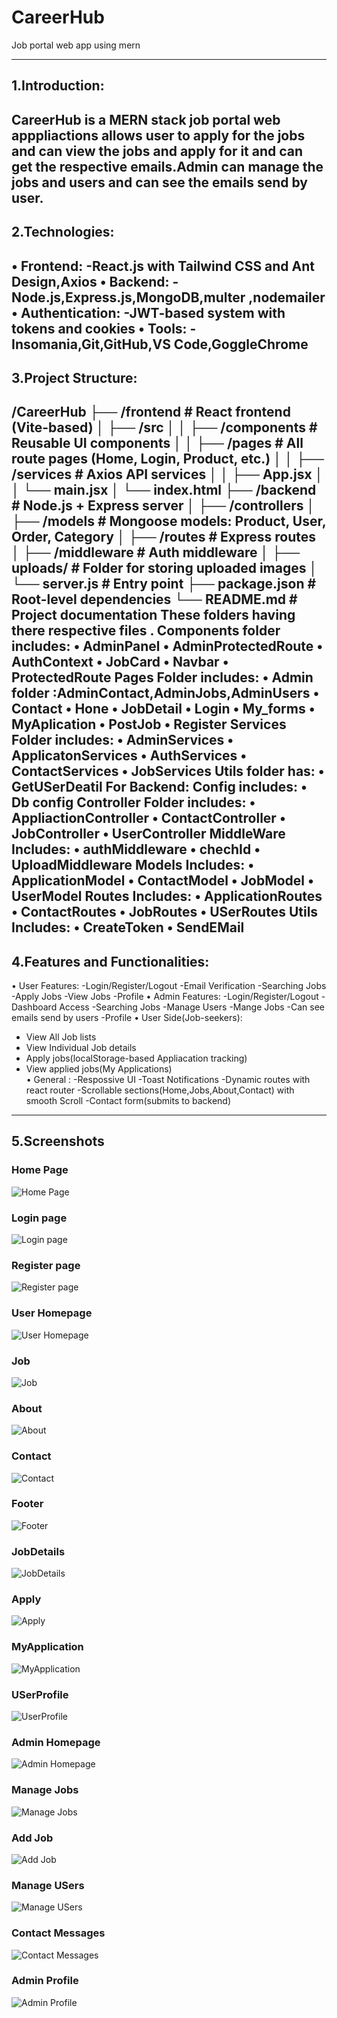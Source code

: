 # CareerHub
Job portal web app using mern 

---
 ## 1.Introduction:
CareerHub is a MERN stack job portal web apppliactions allows user to apply for the jobs and can view the jobs and apply for it and can get the respective emails.Admin can manage the jobs and users and can see the emails send by user.
--- 
 ##  2.Technologies:
•	Frontend:
-React.js with Tailwind CSS and Ant Design,Axios
•	Backend:
-Node.js,Express.js,MongoDB,multer ,nodemailer
•	Authentication:
-JWT-based system with tokens and cookies
•	Tools:
-Insomania,Git,GitHub,VS Code,GoggleChrome 
---
## 3.Project Structure:
/CareerHub 
├── /frontend # React frontend (Vite-based)
│ ├── /src
│ │ ├── /components # Reusable UI components
│ │ ├── /pages # All route pages (Home, Login, Product, etc.)
│ │ ├── /services # Axios API services
│ │ ├── App.jsx
│ │ └── main.jsx
│ └── index.html
├── /backend # Node.js + Express server
│ ├── /controllers
│ ├── /models # Mongoose models: Product, User, Order, Category
│ ├── /routes # Express routes
│ ├── /middleware # Auth middleware
│ ├── uploads/ # Folder for storing uploaded images
│ └── server.js # Entry point
├── package.json # Root-level dependencies
└── README.md # Project documentation
These folders having there respective files .
Components folder includes:
•	AdminPanel
•	AdminProtectedRoute
•	AuthContext
•	JobCard
•	Navbar
•	ProtectedRoute
Pages Folder includes:
•	Admin folder :AdminContact,AdminJobs,AdminUsers
•	Contact
•	Hone
•	JobDetail
•	Login
•	My_forms
•	MyAplication
•	PostJob
•	Register
Services  Folder includes:
•	AdminServices
•	ApplicatonServices
•	AuthServices
•	ContactServices
•	JobServices
Utils folder has:
•	GetUSerDeatil
For Backend:
Config includes: 
•	Db config
Controller Folder includes:
•	AppliactionController
•	ContactController
•	JobController
•	UserController
MiddleWare Includes:
•	authMiddleware
•	chechId
•	UploadMiddleware
Models Includes:
•	ApplicationModel
•	ContactModel
•	JobModel
•	UserModel
Routes Includes:
•	ApplicationRoutes
•	ContactRoutes
•	JobRoutes
•	USerRoutes
Utils Includes:
•	CreateToken
•	SendEMail
---
## 4.Features and Functionalities:
•	User Features:
-Login/Register/Logout
-Email Verification
-Searching Jobs
-Apply Jobs
-View Jobs
-Profile
•	Admin Features:
-Login/Register/Logout
-Dashboard Access
-Searching Jobs
-Manage Users
-Mange Jobs
-Can see emails send by users
-Profile
•	User Side(Job-seekers):
- View All Job lists
- View Individual Job details
- Apply jobs(localStorage-based Appliacation tracking)
- View applied jobs(My Applications)	
•	General :
-Respossive UI
-Toast Notifications
-Dynamic routes with react router
-Scrollable sections(Home,Jobs,About,Contact) with smooth Scroll
-Contact form(submits to backend)
---

## 5.Screenshots

###  Home Page
![Home Page](Screenshots/Home.png)

### Login page
![Login page](Screenshots/Login.png)

### Register page
![Register page](Screenshots/Register.png)

### User Homepage
![User Homepage](Screenshots/Userlogin.png)

### Job 
![Job](Screenshots/Jobs.png)

### About
![About](Screenshots/Aboutus.png)

### Contact 
![Contact](Screenshots/Contact.png)

### Footer
![Footer](Screenshots/Footer.png)

### JobDetails
![JobDetails](Screenshots/JobDetails.png)

### Apply
![Apply](Screenshots/Apply.png)

### MyApplication
![MyApplication](Screenshots/MyAppliactions.png)

### USerProfile
![UserProfile](Screenshots/UserPRofile.png)

### Admin Homepage
![Admin Homepage](Screenshots/adminHome.png)

### Manage Jobs
![Manage Jobs](Screenshots/ManageJobs.png)

### Add Job
![Add Job](Screenshots/PostJob.png)

### Manage USers
![Manage USers](Screenshots/Manageusers.png)

### Contact Messages
![Contact Messages](Screenshots/ContactResult.png)

### Admin Profile
![Admin Profile](Screenshots/AdminProfile.png)






